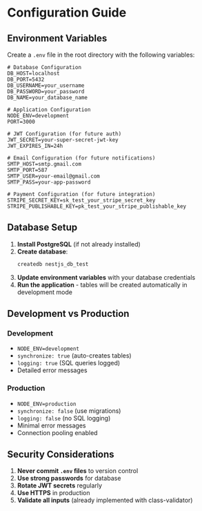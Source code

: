 # Configuration Guide

## Environment Variables

Create a `.env` file in the root directory with the following variables:

```env
# Database Configuration
DB_HOST=localhost
DB_PORT=5432
DB_USERNAME=your_username
DB_PASSWORD=your_password
DB_NAME=your_database_name

# Application Configuration
NODE_ENV=development
PORT=3000

# JWT Configuration (for future auth)
JWT_SECRET=your-super-secret-jwt-key
JWT_EXPIRES_IN=24h

# Email Configuration (for future notifications)
SMTP_HOST=smtp.gmail.com
SMTP_PORT=587
SMTP_USER=your-email@gmail.com
SMTP_PASS=your-app-password

# Payment Configuration (for future integration)
STRIPE_SECRET_KEY=sk_test_your_stripe_secret_key
STRIPE_PUBLISHABLE_KEY=pk_test_your_stripe_publishable_key
```

## Database Setup

1. **Install PostgreSQL** (if not already installed)
2. **Create database**:
   ```bash
   createdb nestjs_db_test
   ```
3. **Update environment variables** with your database credentials
4. **Run the application** - tables will be created automatically in development mode

## Development vs Production

### Development
- `NODE_ENV=development`
- `synchronize: true` (auto-creates tables)
- `logging: true` (SQL queries logged)
- Detailed error messages

### Production
- `NODE_ENV=production`
- `synchronize: false` (use migrations)
- `logging: false` (no SQL logging)
- Minimal error messages
- Connection pooling enabled

## Security Considerations

1. **Never commit `.env` files** to version control
2. **Use strong passwords** for database
3. **Rotate JWT secrets** regularly
4. **Use HTTPS** in production
5. **Validate all inputs** (already implemented with class-validator) 